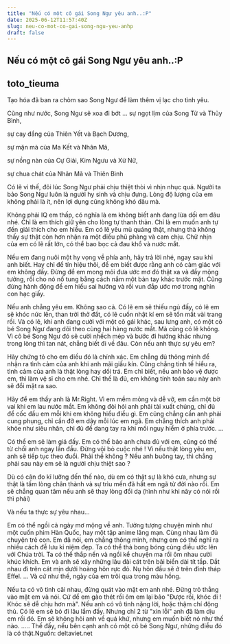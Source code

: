 ```yaml
---
title: "Nếu có một cô gái Song Ngư yêu anh..:P"
date: 2025-06-12T11:57:40Z
slug: neu-co-mot-co-gai-song-ngu-yeu-anhp
draft: false
---
```


## Nếu có một cô gái Song Ngư yêu anh..:P

## toto_tieuma

Tạo hóa đã ban ra chòm sao Song Ngư để làm thêm vị lạc cho tình yêu.

Cũng như nước, Song Ngư sẽ xoa đi bớt ... 
sự ngọt lịm của Song Tử và Thủy Bình,

sự cay đắng của Thiên Yết và Bạch Dương,

sự mặn mà của Ma Kết và Nhân Mã,

sự nồng nàn của Cự Giải, Kim Ngưu và Xử Nữ,

sự chua chát của Nhân Mã và Thiên Bình

Có lẽ vì thế, đôi lúc Song Ngư phải chịu thiệt thòi vì nhịn nhục quá. Người ta bảo Song Ngư luôn là người hy sinh và chịu đựng. Lòng độ lượng của em không phải là ít, nên lợi dụng cũng không khó đâu mà.

Không phải IQ em thấp, có nghĩa là em không biết anh đang lừa dối em đâu nhé. Chỉ là em thích giữ yên cho lòng tự thanh thản. Chỉ là em muốn anh tự đến giải thích cho em hiểu. 
Em có lẽ yêu mù quáng thật, nhưng thà không thấy sự thật còn hơn nhận ra một điều phũ phàng và cam chịu. Chữ nhịn của em có lẽ rất lớn, có thể bao bọc cả đau khổ và nước mắt.

Nếu em đang nuôi một hy vọng về phía anh, hãy trả lời nhé, ngay sau khi anh biết. Hay chỉ để tín hiệu thôi, để em biết được rằng anh có cảm giác với em không đấy. Đừng để em mong mỏi đưa ước mơ đó thật xa và đầy mộng tưởng, rồi cho nó nổ tung bằng cách nắm một bàn tay khác trước mặt. Cũng đừng hành động để em hiểu sai hướng và rồi vun đắp ước mơ trong nghìn con hạc giấy.

Nếu anh chẳng yêu em. Không sao cả. Có lẽ em sẽ thiếu ngủ đấy, có lẽ em sẽ khóc nức lên, than trời thở đất, có lẽ cuốn nhật kí em sẽ tốn mất vài trang rồi. Và có lẽ, khi anh đang cười với một cô gái khác, sau lưng anh, có một cô bé Song Ngư đang dõi theo cùng hai hàng nước mắt. Mà cũng có lẽ không. Vì cô bé Song Ngư đó sẽ cười nhếch mép và bước đi hướng khác nhưng trong lòng thì tan nát, chẳng biết đi về đâu.
Còn nếu anh thực sự yêu em?

Hãy chứng tỏ cho em điều đó là chính xác. Em chẳng đủ thông minh để nhận ra tình cảm của anh khi anh mãi giấu kín. Cũng chẳng tinh tế hiểu ra, tình cảm của anh là thật lòng hay dối trá. Em chỉ biết, nếu anh bảo vệ được em, thì làm vệ sĩ cho em nhé. Chỉ thế là đủ, em không tính toán sau này anh sẽ đổi mặt ra sao.

Hãy để em thấy anh là Mr.Right. Vì em mềm mỏng và dễ vỡ, em cần một bờ vai khi em lau nước mắt. Em không đòi hỏi anh phải tài xuất chúng, chỉ đủ để cốc đầu em mỗi khi em không hiểu điều gì. Em cũng chẳng cần anh phải cung phụng, chỉ cần đỡ em dậy mỗi lúc em ngã. Em chẳng thích anh phải khỏe như siêu nhân, chỉ đủ để dang tay ra khi mối nguy hiểm ở phía trước. ...

Có thể em sẽ làm giá đấy. Em có thể bảo anh chưa đủ với em, cũng có thế từ chối anh ngay lần đầu. Đừng vội bỏ cuộc nhé ! Vì nếu thật lòng yêu em, anh sẽ tiếp tục theo đuổi. Phải thế không ? Nếu anh buông tay, thì chẳng phải sau này em sẽ là người chịu thiệt sao ?

Dù có cân đo kĩ lưỡng đến thế nào, dù em có thật sự là khó cưa, nhưng sự thật là tấm lòng chân thành và sự trìu mến đã hất em ngã từ đời nào rồi. Em sẽ chẳng quan tâm nếu anh sẽ thay lòng đổi dạ (hình như khi nãy có nói rồi thì phải)

Và nếu ta thực sự yêu nhau...

Em có thể ngồi cả ngày mơ mộng về anh. Tưởng tượng chuyện mình như một cuốn phim Hàn Quốc, hay một tập anime lãng mạn. Cùng nhau làm đủ chuyện trẻ con.
Em đã nói, em chẳng thông minh, nhưng em có thể nghĩ ra nhiều cách đễ lưu kỉ niệm đẹp. Ta có thể thả bong bóng cùng điều ước lên với Chúa trời. Ta có thể thắp nến và ngồi kể chuyện ma rồi ôm nhau cười khúc khích. Em và anh sẽ xây những lâu đài cát trên bãi biển dài tít tắp. Dắt nhau đi trên cát mịn dưới hoàng hôn rực đỏ. Nụ hôn đầu sẽ ở trên đỉnh tháp Effel. ... Và cứ như thế, ngày của em trôi qua trong màu hồng.

Nếu ta có vô tình cãi nhau, đừng quát vào mặt em anh nhé. Đừng trỏ thẳng vào mặt em và nói. Cứ để em gào thét rồi ôm em lại bảo "Được rồi, khóc đi ! Khóc sẽ dễ chịu hơn mà".
Nếu anh có vô tình nặng lời, hoặc thậm chí động thủ. Có lẽ em sẽ bỏ đi lâu lắm đấy. Nhưng chỉ 2 từ "xin lỗi" anh đã làm dịu em rồi đó. 
Em sẽ không hỏi anh về quá khứ, nhưng em muốn biết nó như thế nào. 
.....
Thế đấy, nếu bên cạnh anh có một cô bé Song Ngư, những điều đó là có thật.Nguồn: deltaviet.net